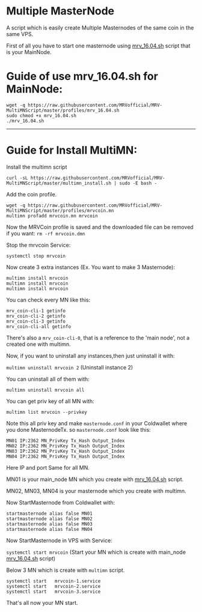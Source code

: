 # Multiple MasterNode

A script which is easily create Multiple Masternodes of the same coin in the same VPS.

First of all you have to start one masternode using <a href="https://github.com/MRVofficial/MRV-MultiMNScript/blob/master/profiles/mrv_16.04.sh">mrv_16.04.sh</a> script that is your MainNode.

# Guide of use mrv_16.04.sh for MainNode:

```
wget -q https://raw.githubusercontent.com/MRVofficial/MRV-MultiMNScript/master/profiles/mrv_16.04.sh
sudo chmod +x mrv_16.04.sh
./mrv_16.04.sh
```
***

# Guide for Install MultiMN:

Install the multimn script 

`curl -sL https://raw.githubusercontent.com/MRVofficial/MRV-MultiMNScript/master/multimn_install.sh | sudo -E bash -`

Add the coin profile.
```
wget -q https://raw.githubusercontent.com/MRVofficial/MRV-MultiMNScript/master/profiles/mrvcoin.mn
multimn profadd mrvcoin.mn mrvcoin
```
Now the MRVCoin profile is saved and the downloaded file can be removed if you want: `rm -rf mrvcoin.dmn`

Stop the mrvcoin Service:

`systemctl stop mrvcoin`

Now create 3 extra instances (Ex. You want to make 3 Masternode):
```
multimn install mrvcoin
multimn install mrvcoin
multimn install mrvcoin
```
You can check every MN like this:
```
mrv_coin-cli-1 getinfo
mrv_coin-cli-2 getinfo
mrv_coin-cli-3 getinfo
mrv_coin-cli-all getinfo
```
There's also a `mrv_coin-cli-0`, that is a reference to the 'main node', not a created one with multimn.

Now, if you want to uninstall any instances,then just uninstall it with:

`multimn uninstall mrvcoin 2` (Uninstall instance 2)

You can uninstall all of them with:

`multimn uninstall mrvcoin all`


You can get priv key of all MN with:

`multimn list mrvcoin --privkey`


Note this all priv key and make `masternode.conf` in your Coldwallet where you done MasternodeTx.
so `masternode.conf` look like this:
```
MN01 IP:2362 MN_PrivKey Tx_Hash Output_Index
MN02 IP:2362 MN_PrivKey Tx_Hash Output_Index
MN03 IP:2362 MN_PrivKey Tx_Hash Output_Index
MN04 IP:2362 MN_PrivKey Tx_Hash Output_Index
```

Here IP and port Same for all MN.

MN01 is your main_node MN which you create with <a href="https://github.com/MRVofficial/MRV-MNScript/blob/master/mrv_16.04.sh">mrv_16.04.sh</a> script.

MN02, MN03, MN04 is your masternode which you create with multimn.


Now StartMasternode from Coldwallet with:
```
startmasternode alias false MN01
startmasternode alias false MN02
startmasternode alias false MN03
startmasternode alias false MN04
```

Now StartMasternode in VPS with Service:

`systemctl start mrvcoin` (Start your MN which is create with main_node <a href="https://github.com/MRVofficial/MRV-MNScript/blob/master/mrv_16.04.sh">mrv_16.04.sh</a> script)

Below 3 MN which is create with `multimn` script.
```
systemctl start   mrvcoin-1.service
systemctl start   mrvcoin-2.service
systemctl start   mrvcoin-3.service
```

That's all now your MN start.




